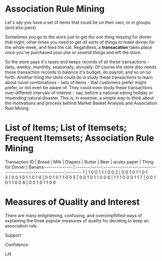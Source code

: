 # Association Rule Mining



Let's say you have a set of items that could be on their own, or in groups. (and also pairs)

Sometimes you go to the store just to get _the one thing_ missing for dinner that night; other times you need to get _all sorts of things_ to make dinner for the whole week, and feed the cat. Regardless, a **transacation** takes place once you've purchased your _one_ or _several things_ and left the store. 

So the store pays it's taxes and keeps records of all these transactions - daily, weekly, monthtly, seasonally, annually. Of course the store also needs these transaction records to balance it's budget, do payroll, and so on so forth. Another thing the store could do is study these transactions to learn about novel combinations - sets of items - that customers prefer might prefer, or not even be aware of. They could even study these transactions over different intervals of interest - say, before a national eating holiday or impending natural disaster. This is, in essense, a simple way to think about the motivations and process behind Market Basket Analysis and Association Rule Mining.


# List of Items; List of Itemsets; Frequent Itemsets; Association Rule Mining


Transaction ID |  Bread | Milk | Diapers | Butter | Beer | arules paper | Thing for Dinner | Banana
-------------- | -------:------:---------:--------:------:--------------:------------------:--------
	1	   	   |	1		0		0		 1 		 1			1				0				0
	2	       |	0		0		1		 0 		 1			1				0  				1	
	3	       |	0		0		1		 0		 1			1				0				1
	4	       |	0		0		1		 0		 1			1				0				0
	5	       |	0		0		1		 0		 1			1				0				0
	6	       |	1		1		1		 0		 0			0				1				1
	7	       |	0		0		1		 0		 1			1				0				0
	8	       |	0		0		1		 0		 1			1				0				0



# Measures of Quality and Interest

There are many enlightening, confusing, and oversimpflified ways of explaining the three popular measures of quality for deciding to keep an association rule. 

Support

Confidence

Lift


